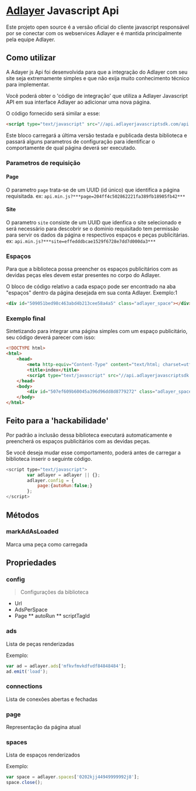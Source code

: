 # [Adlayer](http://adlayer.com.br) Javascript Api
Este projeto open source é a versão oficial do cliente javascript responsável por se conectar com os webservices Adlayer e é mantida principalmente pela equipe Adlayer.


## Como utilizar
A Adayer js Api foi desenvolvida para que a integração do Adlayer com seu site seja extremamente simples e que não exija muito conhecimento técnico para implementar.

Você poderá obter o 'código de integração' que utiliza a Adlayer Javascript API em sua interface Adlayer ao adicionar uma nova página.

O código fornecido será similar a esse:
```html
<script type="text/javascript" src="//api.adlayerjavascriptsdk.com/api.min.js?page=204ff4c502862221fa389fb18905fb42&site=effedddbcae1529f6728e7dd7d000da3" async="true" language="javascript" id="adlayerScript"></script>
```

Este bloco carregará a última versão testada e publicada desta biblioteca e passará alguns parametros de configuração para identificar o comportamente de qual página deverá ser executado.

### Parametros de requisição
#### Page
O parametro ```page``` trata-se de um UUID (id único) que identifica a página requisitada.
ex: ```api.min.js?***page=204ff4c502862221fa389fb18905fb42***```

#### Site
O parametro ```site``` consiste de um UUID que idenfica o site selecionado e será necessário para descobrir se o dominio requisitado tem permissão para servir os dados da página e respectivos espaços e peças publicitárias.
ex: ```api.min.js?***site=effedddbcae1529f6728e7dd7d000da3***```

### Espaços
Para que a biblioteca possa preencher os espaços publicitários com as devidas peças eles devem estar presentes no corpo do Adlayer.

O bloco de código relativo a cada espaço pode ser encontrado na aba "espaços" dentro da página desejada em sua conta Adlayer.
Exemplo:1
```html
<div id="509051bed98c463abd4b213cee58a4a5" class="adlayer_space"></div>
```

### Exemplo final
Sintetizando para integrar uma página simples com um espaço publicitário, seu código deverá parecer com isso:
```html
<!DOCTYPE html>
<html>
	<head>
		<meta http-equiv="Content-Type" content="text/html; charset=utf-8"/>
		<title>index</title>
		<script type="text/javascript" src="//api.adlayerjavascriptsdk.com/api.min.js?page=204ff4c502862221fa389fb18905fb42&site=effedddbcae1529f6728e7dd7d000da3" async="true" language="javascript" id="adlayerScript"></script>
	</head>
	<body>
		<div id="507ef609b60045a396d96dd8d8779272" class="adlayer_space"></div>
	</body>
</html>
```


## Feito para a 'hackabilidade'
Por padrão a inclusão dessa biblioteca executará automaticamente e preencherá os espaços publicitários com as devidas peças.

Se você deseja mudar esse comportamento, poderá antes de carregar a biblioteca inserir o seguinte código.
```javascript
<script type="text/javascript">
		var adlayer = adlayer || {};
		adlayer.config = {
			page:{autoRun:false;}
		};
</script>
```


## Métodos

### markAdAsLoaded

Marca uma peça como carregada


## Propriedades


### config
> Configurações da biblioteca

* Url 
* AdsPerSpace 
* Page 
** autoRun
** scriptTagId


### ads

Lista de peças renderizadas

Exemplo:

```javascript
var ad = adlayer.ads['mfkvfmvkdfvdf84848484'];
ad.emit('load');
```

### connections

Lista de conexões abertas e fechadas

### page

Representação da página atual

### spaces

Lista de espaços renderizados

Exemplo:
```javascript
var space = adlayer.spaces['0202kjj44949999992j8'];
space.close();
```